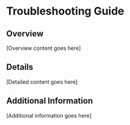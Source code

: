 # Troubleshooting Guide

## Overview

[Overview content goes here]

## Details

[Detailed content goes here]

## Additional Information

[Additional information goes here]
